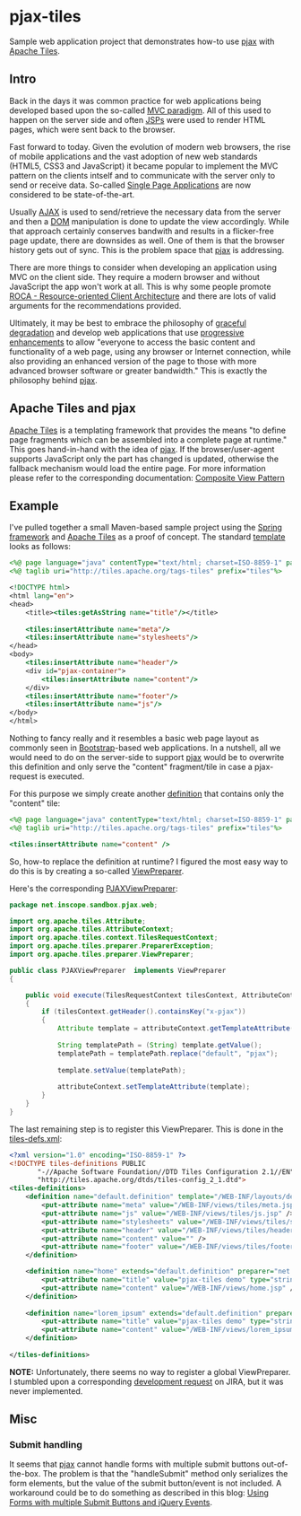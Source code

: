 pjax-tiles
==========

Sample web application project that demonstrates how-to use [pjax](https://github.com/defunkt/jquery-pjax) with 
[Apache Tiles](http://tiles.apache.org/).

## Intro

Back in the days it was common practice for web applications being developed based upon the so-called [MVC paradigm](http://en.wikipedia.org/wiki/Model%E2%80%93view%E2%80%93controller).
All of this used to happen on the server side and often [JSPs](http://en.wikipedia.org/wiki/Java_Server_Pages) were used to render HTML pages, which were sent back 
to the browser. 

Fast forward to today. Given the evolution of modern web browsers, the rise of mobile applications and 
the vast adoption of new web standards (HTML5, CSS3 and JavaScript) it became popular to implement the MVC pattern on 
the clients intself and to communicate with the server only to send or receive data. So-called 
[Single Page Applications](http://en.wikipedia.org/wiki/Single-page_application) are now considered to be state-of-the-art.

Usually [AJAX](http://en.wikipedia.org/wiki/AJAX) is used to send/retrieve the necessary data from the server and 
then a [DOM](http://en.wikipedia.org/wiki/Document_Object_Model) manipulation is done to update the view accordingly. 
While that approach certainly conserves bandwith and results in a flicker-free page update, there are downsides as well. 
One of them is that the browser history gets out of sync. This is the problem space that [pjax](https://github.com/defunkt/jquery-pjax)
is addressing. 

There are more things to consider when developing an application using MVC on the client side. They require a 
modern browser and without JavaScript the app won't work at all. This is why some people promote 
[ROCA - Resource-oriented Client Architecture](http://roca-style.org/) and there are lots of valid arguments for the 
recommendations provided. 

Ultimately, it may be best to embrace the philosophy of [graceful degradation](http://en.wikipedia.org/wiki/Graceful_degradation) 
and develop web applications that use [progressive enhancements](http://en.wikipedia.org/wiki/Progressive_enhancement) to allow 
"everyone to access the basic content and functionality of a web page, using any browser or Internet connection, while also 
providing an enhanced version of the page to those with more advanced browser software or greater bandwidth." 
This is exactly the philosophy behind [pjax](https://github.com/defunkt/jquery-pjax).


## Apache Tiles and pjax

[Apache Tiles](http://tiles.apache.org/) is a templating framework that provides the means "to define page fragments which can be 
assembled into a complete page at runtime." This goes hand-in-hand with the idea of [pjax](https://github.com/defunkt/jquery-pjax). 
If the browser/user-agent supports JavaScript only the part has changed is updated, otherwise the fallback mechanism would load 
the entire page. For more information please refer to the corresponding documentation: [Composite View Pattern](http://tiles.apache.org/framework/tutorial/pattern.html)


## Example

I've pulled together a small Maven-based sample project using the [Spring framework](http://www.springsource.org/spring-framework)
and [Apache Tiles](http://tiles.apache.org/) as a proof of concept. The standard [template](https://github.com/steinermatt/pjax-tiles/blob/master/src/main/webapp/WEB-INF/layouts/default.jsp)
looks as follows: 
``` jsp
<%@ page language="java" contentType="text/html; charset=ISO-8859-1" pageEncoding="ISO-8859-1"%>
<%@ taglib uri="http://tiles.apache.org/tags-tiles" prefix="tiles"%>

<!DOCTYPE html>
<html lang="en">
<head>
	<title><tiles:getAsString name="title"/></title>
	
	<tiles:insertAttribute name="meta"/>
	<tiles:insertAttribute name="stylesheets"/>
</head>
<body>
	<tiles:insertAttribute name="header"/>
	<div id="pjax-container">
		<tiles:insertAttribute name="content"/>
	</div>
	<tiles:insertAttribute name="footer"/>
	<tiles:insertAttribute name="js"/>
</body>
</html>
```

Nothing to fancy really and it resembles a basic web page layout as commonly seen in [Bootstrap](http://getbootstrap.com/)-based 
web applications. In a nutshell, all we would need to do on the server-side to support [pjax](https://github.com/defunkt/jquery-pjax)
would be to overwrite this definition and only serve the "content" fragment/tile in case a pjax-request is executed.

For this purpose we simply create another [definition](https://github.com/steinermatt/pjax-tiles/blob/master/src/main/webapp/WEB-INF/layouts/pjax.jsp) that contains only the "content" tile:
``` jsp
<%@ page language="java" contentType="text/html; charset=ISO-8859-1" pageEncoding="ISO-8859-1"%>
<%@ taglib uri="http://tiles.apache.org/tags-tiles" prefix="tiles"%>

<tiles:insertAttribute name="content" />
``` 

So, how-to replace the definition at runtime? I figured the most easy way to do this is by creating a so-called [ViewPreparer](http://tiles.apache.org/framework/tutorial/advanced/preparer.html).

Here's the corresponding [PJAXViewPreparer](https://github.com/steinermatt/pjax-tiles/blob/master/src/main/java/net/inscope/sandbox/pjax/web/PJAXViewPreparer.java):
``` java
package net.inscope.sandbox.pjax.web;

import org.apache.tiles.Attribute;
import org.apache.tiles.AttributeContext;
import org.apache.tiles.context.TilesRequestContext;
import org.apache.tiles.preparer.PreparerException;
import org.apache.tiles.preparer.ViewPreparer;

public class PJAXViewPreparer  implements ViewPreparer 
{

    public void execute(TilesRequestContext tilesContext, AttributeContext attributeContext) throws PreparerException 
    {
    	if (tilesContext.getHeader().containsKey("x-pjax"))
    	{
    		Attribute template = attributeContext.getTemplateAttribute();
        	
        	String templatePath = (String) template.getValue();
        	templatePath = templatePath.replace("default", "pjax");
        	
        	template.setValue(templatePath);
        	
        	attributeContext.setTemplateAttribute(template);
    	}
    }
}
``` 

The last remaining step is to register this ViewPreparer. This is done in the [tiles-defs.xml](https://github.com/steinermatt/pjax-tiles/blob/master/src/main/webapp/WEB-INF/tiles-defs.xml):
``` xml
<?xml version="1.0" encoding="ISO-8859-1" ?>
<!DOCTYPE tiles-definitions PUBLIC
       "-//Apache Software Foundation//DTD Tiles Configuration 2.1//EN"
       "http://tiles.apache.org/dtds/tiles-config_2_1.dtd">
<tiles-definitions>
	<definition name="default.definition" template="/WEB-INF/layouts/default.jsp">
		<put-attribute name="meta" value="/WEB-INF/views/tiles/meta.jsp" />
		<put-attribute name="js" value="/WEB-INF/views/tiles/js.jsp" />
		<put-attribute name="stylesheets" value="/WEB-INF/views/tiles/stylesheets.jsp" />
		<put-attribute name="header" value="/WEB-INF/views/tiles/header.jsp" />
		<put-attribute name="content" value="" />
		<put-attribute name="footer" value="/WEB-INF/views/tiles/footer.jsp" />
	</definition>

	<definition name="home" extends="default.definition" preparer="net.inscope.sandbox.pjax.web.PJAXViewPreparer">
		<put-attribute name="title" value="pjax-tiles demo" type="string" cascade="true"/>
		<put-attribute name="content" value="/WEB-INF/views/home.jsp" />
	</definition>
	
	<definition name="lorem_ipsum" extends="default.definition" preparer="net.inscope.sandbox.pjax.web.PJAXViewPreparer">
		<put-attribute name="title" value="pjax-tiles demo" type="string" cascade="true"/>
		<put-attribute name="content" value="/WEB-INF/views/lorem_ipsum.jsp" />
	</definition>
	
</tiles-definitions>
```

**NOTE:** Unfortunately, there seems no way to register a global ViewPreparer. I stumbled upon a corresponding 
[development request](https://issues.apache.org/jira/browse/TILES-363) on JIRA, but it was never implemented.

## Misc

### Submit handling

It seems that [pjax](https://github.com/defunkt/jquery-pjax) cannot handle forms with multiple submit buttons out-of-the-box.
The problem is that the "handleSubmit" method only serializes the form elements, but the value of the submit button/event is not
included. A workaround could be to do something as described in this blog: [Using Forms with multiple Submit Buttons and jQuery Events](http://www.webmuse.co.uk/blog/using-forms-with-multiple-submit-buttons-and-jquery-events/).
